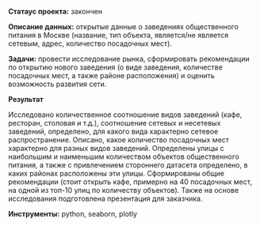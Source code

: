 **Статаус проекта:** закончен

**Описание данных:** открытые данные о заведениях общественного питания в Москве (название, тип объекта, является/не является сетевым, адрес, количество посадочных мест).

**Задачи:** провести исследование рынка, сформировать рекомендации по открытию нового заведения (о виде заведения, количестве посадочных мест, а также районе расположения)
и оценить возможность развития сети.

**Результат**

Исследовано количественное соотношение видов заведений (кафе, ресторан, столовая и т.д.), соотношение сетевых и несетевых заведений, определено, для какого вида характерно 
сетевое распространение. Описано, какое количество посадочных мест характерно для разных видов заведений. Определены улицы с наибольшим и наименьшим количеством объектов 
общественного питания, а также с привлечением стороннего датасета определено, в каких районах расположены эти улицы. Сформированы общие рекомендации (стоит открыть кафе, примерно на 40 посадочных мест, на одной из топ-10 улиц по количеству объектов). Также на основе исследования подготовлена презентация для заказчика. 

**Инструменты:** python, seaborn, plotly
